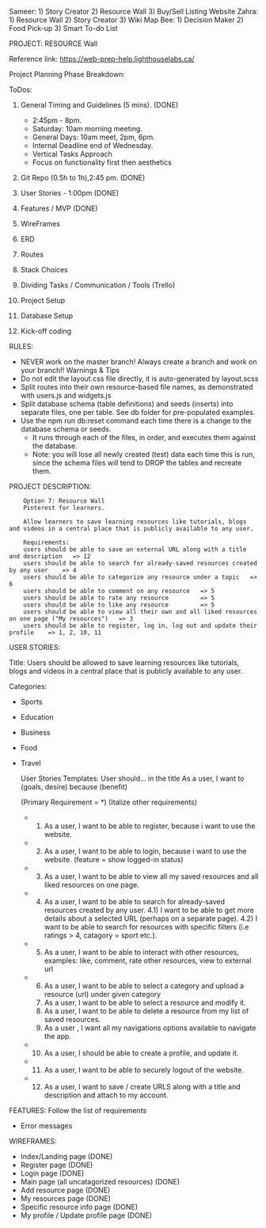 Sameer: 1) Story Creator 2) Resource Wall 3) Buy/Sell Listing Website
Zahra: 1) Resource Wall 2) Story Creator 3) Wiki Map
Bee: 1) Decision Maker 2) Food Pick-up 3) Smart To-do List


PROJECT: RESOURCE Wall

Reference link: https://web-prep-help.lighthouselabs.ca/

Project Planning Phase Breakdown:

ToDos:
1) General Timing and Guidelines (5 mins). (DONE)
    - 2:45pm - 8pm. 
    - Saturday: 10am morning meeting.
    - General Days: 10am meet, 2pm, 6pm.
    - Internal Deadline end of Wednesday.
    - Vertical Tasks Approach
    - Focus on functionality first then aesthetics
   
2) Git Repo  (0.5h to 1h),2:45 pm. (DONE)
3) User Stories - 1:00pm (DONE)
4) Features / MVP (DONE)
5) WireFrames
6) ERD 
7) Routes
8) Stack Choices
9) Dividing Tasks / Communication / Tools (Trello)
10) Project Setup 
11) Database Setup
12) Kick-off coding

RULES:
- NEVER work on the master branch! Always create a branch and work on your branch!!
  Warnings & Tips
- Do not edit the layout.css file directly, it is auto-generated by layout.scss
- Split routes into their own resource-based file names, as demonstrated with users.js and widgets.js
- Split database schema (table definitions) and seeds (inserts) into separate files, one per table. See db folder for pre-populated examples.
- Use the npm run db:reset command each time there is a change to the database schema or seeds.
    - It runs through each of the files, in order, and executes them against the database.
    - Note: you will lose all newly created (test) data each time this is run, since the schema files will tend to DROP the tables and recreate them.


PROJECT DESCRIPTION:

        Option 7: Resource Wall
        Pinterest for learners.

        Allow learners to save learning resources like tutorials, blogs and videos in a central place that is publicly available to any user.

        Requirements:
        users should be able to save an external URL along with a title and description   => 12
        users should be able to search for already-saved resources created by any user    => 4
        users should be able to categorize any resource under a topic   => 6
        users should be able to comment on any resource   => 5
        users should be able to rate any resource         => 5
        users should be able to like any resource         => 5
        users should be able to view all their own and all liked resources on one page ("My resources")   => 3
        users should be able to register, log in, log out and update their profile    => 1, 2, 10, 11


USER STORIES:

Title: Users should be allowed to save learning resources like tutorials, blogs and videos in a central place that is publicly available to any user.

Categories: 
- Sports
- Education
- Business
- Food
- Travel


    User Stories Templates: 
    User should… in the title
    As a user, I want to   (goals, desire)         because    (benefit)

    (Primary Requirement = *)
    (Italize other requirements)

   * 1) As a user, I want to be able to register, because i want to use the website.
   * 2) As a user, I want to be able to login, because i want to use the website. (feature = show logged-in status)
   * 3) As a user, I want to be able to view all my saved resources and all liked resources on one page.
   * 4) As a user, I want to be able to search for already-saved resources created by any user. 
        4.1) I want to be able to get more details about a selected URL (perhaps on a separate page).
        4.2) I want to be able to search for resources with specific filters (i.e ratings > 4, catagory = sport etc.). 
   * 5) As a user, I want to be able to interact with other resources, examples: like, comment, rate other resources, view to external url
   * 6) As a user, I want to be able to select a category and upload a resource (url) under given category 
     7) As a user, I want to be able to select a resource and modify it.
     8) As a user, I want to be able to delete a resource from my list of saved resources.
     9) As a user , I want all my navigations options available to navigate the app.
   * 10) As a user, I should be able to create a profile, and update it.
   * 11) As a user, I want to be able to securely logout of the website.
   * 12) As a user, I want to save / create URLS along with a title and description and attach to my account.


FEATURES: Follow the list of requirements
+ Error messages

WIREFRAMES:
- Index/Landing page (DONE)
- Register page (DONE)
- Login page (DONE)
- Main page (all uncatagorized resources) (DONE)
- Add resource page (DONE)
- My resources page (DONE)
- Specific resource info page (DONE)
- My profile / Update profile page (DONE)

